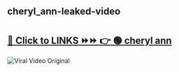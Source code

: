 
 ## cheryl_ann-leaked-video 

# <h2><a href="https://clipsfans.com/cheryl_ann&ref=git">🔗 Click to LINKS ⏩⏩ 👉 🟢 cheryl ann </a></h2>

<a href="https://clipsfans.com/cheryl_ann&ref=git" rel="nofollow" data-target="animated-image.originalLink"><img src="https://i.ibb.co.com/xMMVF88/686577567.gif" alt="Viral Video Original" style="max-width: 100%; display: inline-block;" data-target="animated-image.originalImage"></a>

